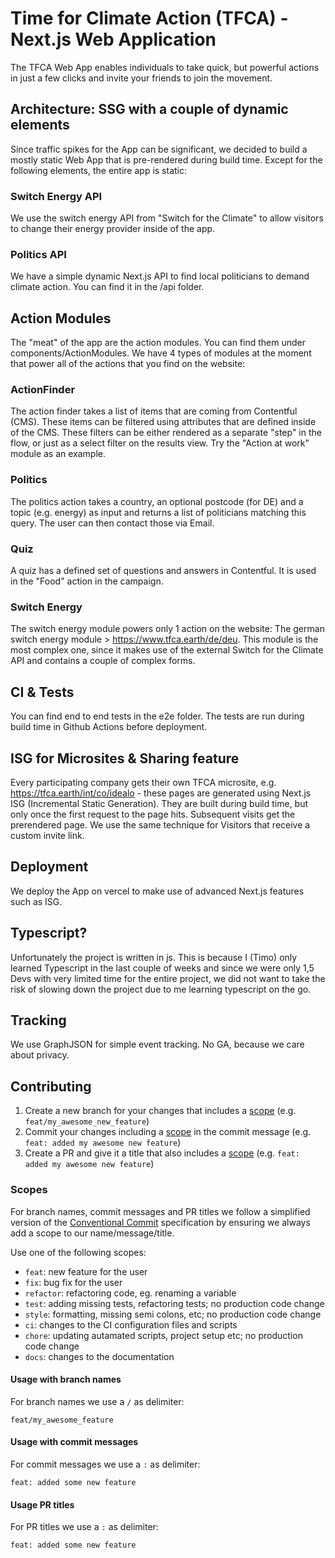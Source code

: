 # Time for Climate Action (TFCA) - Next.js Web Application

The TFCA Web App enables individuals to take quick, but powerful actions in just a few clicks and invite your friends to join the movement.

## Architecture: SSG with a couple of dynamic elements

Since traffic spikes for the App can be significant, we decided to build a mostly static Web App that is pre-rendered during build time. Except for the following elements, the entire app is static:

### Switch Energy API

We use the switch energy API from "Switch for the Climate" to allow visitors to change their energy provider inside of the app.

### Politics API

We have a simple dynamic Next.js API to find local politicians to demand climate action. You can find it in the /api folder.

## Action Modules

The "meat" of the app are the action modules. You can find them under components/ActionModules. We have 4 types of modules at the moment that power all of the actions that you find on the website:

### ActionFinder

The action finder takes a list of items that are coming from Contentful (CMS). These items can be filtered using attributes that are defined inside of the CMS. These filters can be either rendered as a separate "step" in the flow, or just as a select filter on the results view. Try the "Action at work" module as an example.

### Politics

The politics action takes a country, an optional postcode (for DE) and a topic (e.g. energy) as input and returns a list of politicians matching this query. The user can then contact those via Email.

### Quiz

A quiz has a defined set of questions and answers in Contentful. It is used in the "Food" action in the campaign.

### Switch Energy

The switch energy module powers only 1 action on the website: The german switch energy module > https://www.tfca.earth/de/deu. This module is the most complex one, since it makes use of the external Switch for the Climate API and contains a couple of complex forms.

## CI & Tests

You can find end to end tests in the e2e folder. The tests are run during build time in Github Actions before deployment.

## ISG for Microsites & Sharing feature

Every participating company gets their own TFCA microsite, e.g. https://tfca.earth/int/co/idealo - these pages are generated using Next.js ISG (Incremental Static Generation). They are built during build time, but only once the first request to the page hits. Subsequent visits get the prerendered page. We use the same technique for Visitors that receive a custom invite link.

## Deployment

We deploy the App on vercel to make use of advanced Next.js features such as ISG.

## Typescript?

Unfortunately the project is written in js. This is because I (Timo) only learned Typescript in the last couple of weeks and since we were only 1,5 Devs with very limited time for the entire project, we did not want to take the risk of slowing down the project due to me learning typescript on the go.

## Tracking

We use GraphJSON for simple event tracking. No GA, because we care about privacy.

## Contributing

1. Create a new branch for your changes that includes a [scope](#scopes) (e.g. `feat/my_awesome_new_feature`)
2. Commit your changes including a [scope](#scopes) in the commit message (e.g. `feat: added my awesome new feature`)
3. Create a PR and give it a title that also includes a [scope](#scopes) (e.g. `feat: added my awesome new feature`)

### Scopes

For branch names, commit messages and PR titles we follow a simplified version of the [Conventional Commit](https://www.conventionalcommits.org/en/v1.0.0/) specification by ensuring we always add a scope to our name/message/title.

Use one of the following scopes:

- `feat`: new feature for the user
- `fix`: bug fix for the user
- `refactor`: refactoring code, eg. renaming a variable
- `test`: adding missing tests, refactoring tests; no production code change
- `style`: formatting, missing semi colons, etc; no production code change
- `ci`: changes to the CI configuration files and scripts
- `chore`: updating autamated scripts, project setup etc; no production code change
- `docs`: changes to the documentation

#### Usage with branch names

For branch names we use a `/` as delimiter:

```
feat/my_awesome_feature
```

#### Usage with commit messages

For commit messages we use a `:` as delimiter:

```
feat: added some new feature
```

#### Usage PR titles

For PR titles we use a `:` as delimiter:

```
feat: added some new feature
```

